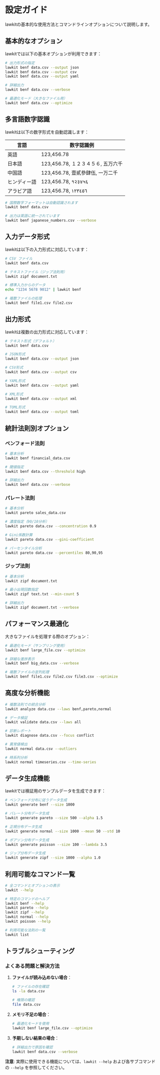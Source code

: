 # 設定ガイド

lawkitの基本的な使用方法とコマンドラインオプションについて説明します。

## 基本的なオプション

lawkitでは以下の基本オプションが利用できます：

```bash
# 出力形式の指定
lawkit benf data.csv --output json
lawkit benf data.csv --output csv
lawkit benf data.csv --output yaml

# 詳細出力
lawkit benf data.csv --verbose

# 最適化モード（大きなファイル用）
lawkit benf data.csv --optimize
```

## 多言語数字認識

lawkitは以下の数字形式を自動認識します：

| 言語 | 数字認識例 |
|------|------------|
| 英語 | 123,456.78 |
| 日本語 | 123,456.78, １２３４５６, 五万六千 |
| 中国語 | 123,456.78, 壹貳參肆伍, 一万二千 |
| ヒンディー語 | 123,456.78, १२३४५६ |
| アラビア語 | 123,456.78, ١٢٣٤٥٦ |

```bash
# 国際数字フォーマットは自動認識されます
lawkit benf data.csv

# 出力は英語に統一されています
lawkit benf japanese_numbers.csv --verbose
```

## 入力データ形式

lawkitは以下の入力形式に対応しています：

```bash
# CSV ファイル
lawkit benf data.csv

# テキストファイル（ジップ法則用）
lawkit zipf document.txt

# 標準入力からのデータ
echo "1234 5678 9012" | lawkit benf

# 複数ファイルの処理
lawkit benf file1.csv file2.csv
```

## 出力形式

lawkitは複数の出力形式に対応しています：

```bash
# テキスト形式（デフォルト）
lawkit benf data.csv

# JSON形式
lawkit benf data.csv --output json

# CSV形式
lawkit benf data.csv --output csv

# YAML形式
lawkit benf data.csv --output yaml

# XML形式
lawkit benf data.csv --output xml

# TOML形式
lawkit benf data.csv --output toml
```

## 統計法則別オプション

### ベンフォード法則

```bash
# 基本分析
lawkit benf financial_data.csv

# 閾値指定
lawkit benf data.csv --threshold high

# 詳細出力
lawkit benf data.csv --verbose
```

### パレート法則

```bash
# 基本分析
lawkit pareto sales_data.csv

# 濃度指定（90/10分析）
lawkit pareto data.csv --concentration 0.9

# Gini係数計算
lawkit pareto data.csv --gini-coefficient

# パーセンタイル分析
lawkit pareto data.csv --percentiles 80,90,95
```

### ジップ法則

```bash
# 基本分析
lawkit zipf document.txt

# 最小出現回数指定
lawkit zipf text.txt --min-count 5

# 詳細出力
lawkit zipf document.txt --verbose
```

## パフォーマンス最適化

大きなファイルを処理する際のオプション：

```bash
# 最適化モード（サンプリング使用）
lawkit benf large_file.csv --optimize

# 詳細な進捗表示
lawkit benf big_data.csv --verbose

# 複数ファイルの並列処理
lawkit benf file1.csv file2.csv file3.csv --optimize
```

## 高度な分析機能

```bash
# 複数法則での統合分析
lawkit analyze data.csv --laws benf,pareto,normal

# データ検証
lawkit validate data.csv --laws all

# 診断レポート
lawkit diagnose data.csv --focus conflict

# 異常値検出
lawkit normal data.csv --outliers

# 時系列分析
lawkit normal timeseries.csv --time-series
```

## データ生成機能

lawkitでは検証用のサンプルデータを生成できます：

```bash
# ベンフォード分布に従うデータ生成
lawkit generate benf --size 1000

# パレート分布データ生成
lawkit generate pareto --size 500 --alpha 1.5

# 正規分布データ生成
lawkit generate normal --size 1000 --mean 50 --std 10

# ポアソン分布データ生成
lawkit generate poisson --size 100 --lambda 3.5

# ジップ分布データ生成
lawkit generate zipf --size 1000 --alpha 1.0
```

## 利用可能なコマンド一覧

```bash
# 全コマンドとオプションの表示
lawkit --help

# 特定のコマンドのヘルプ
lawkit benf --help
lawkit pareto --help
lawkit zipf --help
lawkit normal --help
lawkit poisson --help

# 利用可能な法則の一覧
lawkit list
```

## トラブルシューティング

### よくある問題と解決方法

1. **ファイルが読み込めない場合**：
   ```bash
   # ファイルの存在確認
   ls -la data.csv
   
   # 権限の確認
   file data.csv
   ```

2. **メモリ不足の場合**：
   ```bash
   # 最適化モードを使用
   lawkit benf large_file.csv --optimize
   ```

3. **予期しない結果の場合**：
   ```bash
   # 詳細出力で原因を確認
   lawkit benf data.csv --verbose
   ```

**注意**: 実際に使用できる機能については、`lawkit --help` および各サブコマンドの `--help` を参照してください。